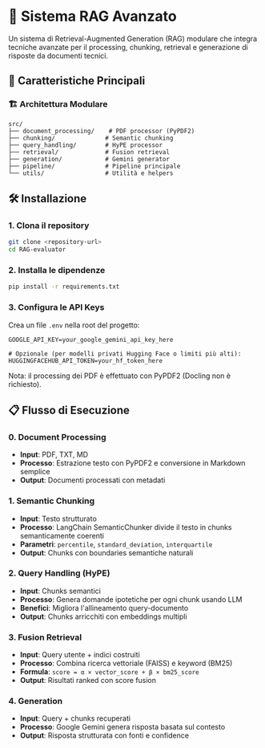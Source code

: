 # 🚀 Sistema RAG Avanzato

Un sistema di Retrieval-Augmented Generation (RAG) modulare che integra tecniche avanzate per il processing, chunking, retrieval e generazione di risposte da documenti tecnici.

## 🎯 Caratteristiche Principali
### 🏗️ Architettura Modulare
```
src/
├── document_processing/    # PDF processor (PyPDF2)
├── chunking/              # Semantic chunking
├── query_handling/        # HyPE processor
├── retrieval/             # Fusion retrieval
├── generation/            # Gemini generator
├── pipeline/              # Pipeline principale
└── utils/                 # Utilità e helpers
```

## 🛠️ Installazione

### 1. Clona il repository
```bash
git clone <repository-url>
cd RAG-evaluator
```

### 2. Installa le dipendenze
```bash
pip install -r requirements.txt
```

### 3. Configura le API Keys
Crea un file `.env` nella root del progetto:
```env
GOOGLE_API_KEY=your_google_gemini_api_key_here

# Opzionale (per modelli privati Hugging Face o limiti più alti):
HUGGINGFACEHUB_API_TOKEN=your_hf_token_here
```

Nota: il processing dei PDF è effettuato con PyPDF2 (Docling non è richiesto).

## 📋 Flusso di Esecuzione

### 0. Document Processing
- **Input**: PDF, TXT, MD
- **Processo**: Estrazione testo con PyPDF2 e conversione in Markdown semplice
- **Output**: Documenti processati con metadati

### 1. Semantic Chunking
- **Input**: Testo strutturato
- **Processo**: LangChain SemanticChunker divide il testo in chunks semanticamente coerenti
- **Parametri**: `percentile`, `standard_deviation`, `interquartile`
- **Output**: Chunks con boundaries semantiche naturali

### 2. Query Handling (HyPE)
- **Input**: Chunks semantici
- **Processo**: Genera domande ipotetiche per ogni chunk usando LLM
- **Benefici**: Migliora l'allineamento query-documento
- **Output**: Chunks arricchiti con embeddings multipli

### 3. Fusion Retrieval
- **Input**: Query utente + indici costruiti
- **Processo**: Combina ricerca vettoriale (FAISS) e keyword (BM25)
- **Formula**: `score = α × vector_score + β × bm25_score`
- **Output**: Risultati ranked con score fusion

### 4. Generation
- **Input**: Query + chunks recuperati
- **Processo**: Google Gemini genera risposta basata sul contesto
- **Output**: Risposta strutturata con fonti e confidence